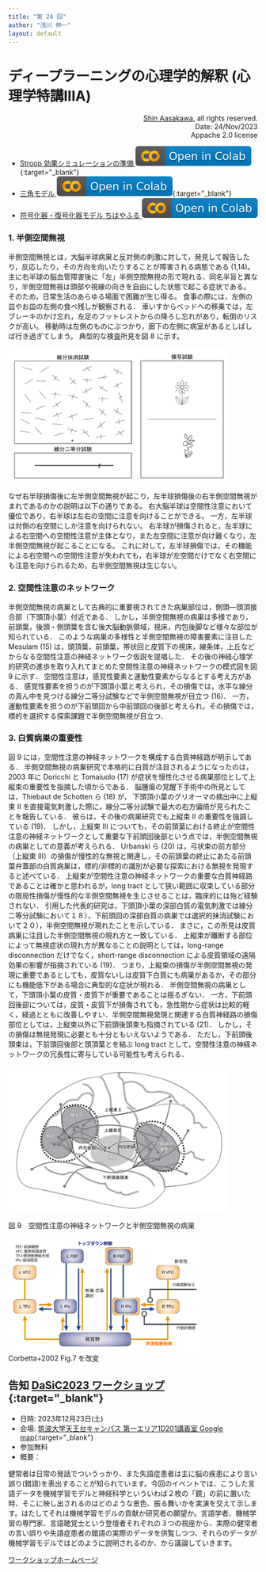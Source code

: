 ```yaml
---
title: "第 24 回"
author: "浅川 伸一"
layout: default
---
```

<!-- <link href="/css/asamarkdown.css" rel="stylesheet"> -->

# ディープラーニングの心理学的解釈 (心理学特講IIIA)

<div align="right">
<a href='mailto:educ0233@komazawa-u.ac.jp'>Shin Aasakawa</a>, all rights reserved.<br>
Date: 24/Nov/2023<br/>
Appache 2.0 license<br/>
</div>

* [Stroop 効果シミュレーションの準備 <img src="/assets/colab_icon.svg">](https://colab.research.google.com/github/komazawa-deep-learning/komazawa-deep-learning.github.io/blob/master/2023notebooks/2023_1123Stroop_model.ipynb){:target="_blank"}
* [三角モデル <img src="/assets/colab_icon.svg">](https://colab.research.google.com/github/ShinAsakawa/ShinAsakawa.github.io/blob/master/2023notebooks/2023_1124Knd_Ijn_Ask.ipynb){:target="_blank"}
* [符号化器・復号化器モデル ちはやふる <img src="/assets/colab_icon.svg">](https://colab.research.google.com/github/ShinAsakawa/ShinAsakawa.github.io/blob/master/2023notebooks/2023_1113chihaya_Transformer.ipynb)

### 1. 半側空間無視

半側空間無視とは，大脳半球病巣と反対側の刺激に対して，発見して報告したり，反応したり，その方向を向いたりすることが障害される病態である (1,14)。
主に右半球の脳血管障害後に「左」半側空間無視の形で現れる．同名半盲と異なり，半側空間無視は頭部や視線の向きを自由にした状態で起こる症状である。
そのため，日常生活のあらゆる場面で困難が生じ得る。
食事の際には，左側の皿やお皿の左側の食べ残しが観察される．
車いすからベッドへの移乗では，左ブレーキのかけ忘れ，左足のフットレストからの降ろし忘れがあり，転倒のリスクが高い。
移動時は左側のものにぶつかり，廊下の左側に病室があるとしばしば行き過ぎてしまう。
典型的な検査所見を図 8 に示す。

<div class="figcenter">
<img src="/2023assets/2017石合_fig8.png" width="88%">
</div>

なぜ右半球損傷後に左半側空間無視が起こり，左半球損傷後の右半側空間無視がまれであるのかの説明は以下の通りである。
右大脳半球は空間性注意において優位であり，右半球は左右の空間に注意を向けることができる。
一方，左半球は対側の右空間にしか注意を向けられない。
右半球が損傷されると，左半球による右空間への空間性注意が主体となり，また左空間に注意が向け難くなり，左半側空間無視が起こることになる。
これに対して，左半球損傷では，その機能による右空間への空間性注意が失われても，右半球が左空間だけでなく右空間にも注意を向けられるため，右半側空間無視は生じない。

### 2. 空間性注意のネットワーク

半側空間無視の病巣として古典的に重要視されてきた病巣部位は，側頭―頭頂接合部（下頭頂小葉）付近である．
しかし，半側空間無視の病巣は多様であり，前頭葉，後頭・側頭葉を含む後大脳動脈領域，視床，内包後脚など様々な部位が知られている．
このような病巣の多様性と半側空間無視の障害要素に注目した Mesulam (15) は，頭頂葉，前頭葉，帯状回と皮質下の視床，線条体，上丘などからなる空間性注意の神経ネットワーク仮説を提唱した．
その後の神経心理学的研究の進歩を取り入れてまとめた空間性注意の神経ネットワークの模式図を図 9 に示す．
空間性注意は，感覚性要素と運動性要素からなるとする考え方がある．
感覚性要素を担うのが下頭頂小葉と考えられ，その損傷では，水平な線分の真ん中を見つける線分二等分試験などで半側空間無視が目立つ (16)．
一方，運動性要素を担うのが下前頭回から中前頭回の後部と考えられ，その損傷では，標的を選択する探索課題で半側空間無視が目立つ．

### 3. 白質病巣の重要性

図 9 には，空間性注意の神経ネットワークを構成する白質神経路が明示してある．
半側空間無視の病巣研究で本格的に白質が注目されるようになったのは，2003 年に Doricchi と Tomaiuolo (17) が症状を慢性化させる病巣部位として上縦束の重要性を指摘した頃からである．
脳腫瘍の覚醒下手術中の所見としては，Thiebaut de Schotten ら (18) が，
下頭頂小葉のグリオーマの摘出中に上縦束 II を直接電気刺激した際に，線分二等分試験で最大の右方偏倚が見られたことを報告している．
彼らは，その後の病巣研究でも上縦束 II の重要性を強調している (19)．
しかし，上縦束 III についても，その前頭葉における終止が空間性注意の神経ネットワークとして重要な下前頭回後部という点では，半側空間無視の病巣としての意義が考えられる．
Urbanski ら (20) は，弓状束の前方部分（上縦束 III）の損傷が慢性的な無視と関連し，その前頭葉の終止にあたる前頭葉弁蓋部の白質病巣は，標的/非標的の識別が必要な探索における無視を発現すると述べている．
上縦束が空間性注意の神経ネットワークの重要な白質神経路であることは確かと思われるが，long tract として狭い範囲に収束している部分の限局性損傷が慢性的な半側空間無視を生じさせることは，臨床的には殆ど経験されない．
引用した代表的研究は，下頭頂小葉の深部白質の電気刺激では線分二等分試験において１８），下前頭回の深部白質の病巣では選択的抹消試験において２０），半側空間無視が現れたことを示している．
まさに，この所見は皮質病巣に注目した半側空間無視の現れ方と一致している．
上縦束が離断する部位によって無視症状の現れ方が異なることの説明としては，long-range disconnection だけでなく，short-range disconnection による皮質領域の遠隔効果の影響が指摘されている (19)．
つまり，上縦束の損傷が半側空間無視の発現に重要であるとしても，皮質ないしは皮質下白質にも病巣があるか，その部分にも機能低下がある場合に典型的な症状が現れる．
半側空間無視の病巣として，下頭頂小葉の皮質・皮質下が重要であることは揺るぎない．
一方，下前頭回後部については，皮質・皮質下が損傷されても，急性期から症状は比較的軽く，経過とともに改善しやすい．半側空間無視発現と関連する白質神経路の損傷部位としては，上縦束以外に下前頭後頭束も指摘されている (21)．
しかし，その損傷は無視発現に必要とも十分ともいえないようである．
ただし，下前頭後頭束は，下前頭回後部と頭頂葉とを結ぶ long tract として，空間性注意の神経ネットワークの冗長性に寄与している可能性も考えられる．

<div class="figcenter">
<img src="/2023assets/2007Ishiai_fig9.png" width="88%">
<div class="figcaption" style="width:77%">

図 9　空間性注意の神経ネットワークと半側空間無視の病巣
</div></div>
<!-- endof div memo -->

<div class="figcenter">
<img src="/2023assets/2002CorbettaShulman_fig7b_ja.svg" width="77%">
<div class="figcaption" style="width:77%">
Corbetta+2002 Fig.7 を改変
</div></div>

## 告知 [DaSiC2023 ワークショップ](https://sites.google.com/view/dasic7-2023){:target="_blank"}

* 日時: 2023年12月23日(土)
* 会場: [筑波大学天王台キャンパス 第一エリア1D201講義室 Google map](https://www.google.co.jp/maps/place/1D201%E6%95%99%E5%AE%A4/@36.108528,140.1019327,16.79z/data=!4m6!3m5!1s0x60220c0745ebad25:0x83c473710859d960!8m2!3d36.1084607!4d140.1018482!16s%2Fg%2F11g6yv8vk7?hl=ja&entry=ttu){:target="_blank"}
* 参加無料
* 概要：

健常者は日常の発話でついうっかり、また失語症患者は主に脳の疾患により言い誤り(錯語)を表出することが知られています。今回のイベントでは、こうした言語データを機械学習モデルと神経科学といういわば２枚の「鏡」の前に置いた時、そこに映し出されるのはどのような景色、振る舞いかを実演を交えて示します。はたしてそれは機械学習モデルの貢献か研究者の願望か。言語学者、機械学習の専門家、言語聴覚士という登壇者それぞれの３つの視座から、実際の健常者の言い誤りや失語症患者の錯語の実際のデータを供覧しつつ、それらのデータが機械学習モデルではどのように説明されるのか、から議論していきます。

[ワークショップホームページ](https://sites.google.com/view/dasic7-2023/workshop?authuser=0)
